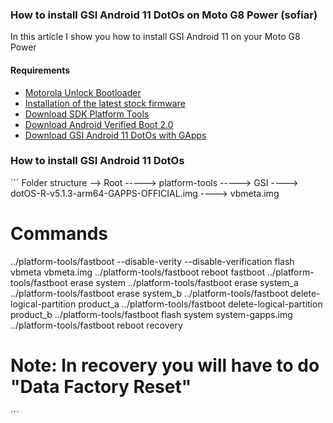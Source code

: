 ### How to install GSI Android 11 DotOs on Moto G8 Power (sofiar)

In this article I show you how to install GSI Android 11 on your Moto G8 Power

#### Requirements
- [Motorola Unlock Bootloader](https://motorola-global-portal.custhelp.com/app/standalone/bootloader/unlock-your-device-a) 
- [Installation of the latest stock firmware](https://mirrors.lolinet.com/firmware/motorola/sofiar/official/)
- [Download SDK Platform Tools](https://developer.android.com/studio/releases/platform-tools)
- [Download Android Verified Boot 2.0](https://dl.google.com/developers/android/qt/images/gsi/vbmeta.img?hl=tr)
- [Download GSI Android 11 DotOs with GApps](https://www.droidontime.com/)

### How to install GSI Android 11 DotOs

´´´
Folder structure
--> Root
-----> platform-tools
-----> GSI
   ----> dotOS-R-v5.1.3-arm64-GAPPS-OFFICIAL.img
   ----> vbmeta.img


# Commands 
../platform-tools/fastboot --disable-verity --disable-verification flash vbmeta vbmeta.img
../platform-tools/fastboot reboot fastboot
../platform-tools/fastboot erase system
../platform-tools/fastboot erase system_a
../platform-tools/fastboot erase system_b
../platform-tools/fastboot delete-logical-partition product_a
../platform-tools/fastboot delete-logical-partition product_b
../platform-tools/fastboot flash system system-gapps.img 
../platform-tools/fastboot reboot recovery

# Note: In recovery you will have to do "Data Factory Reset"

´´´
